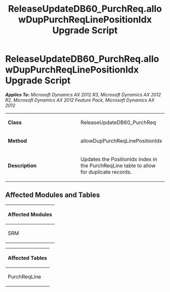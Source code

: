 ﻿---
title: ReleaseUpdateDB60_PurchReq.allowDupPurchReqLinePositionIdx Upgrade Script
TOCTitle: ReleaseUpdateDB60_PurchReq.allowDupPurchReqLinePositionIdx Upgrade Script
ms:assetid: a9fffddf-830c-f870-9d95-23c4f1078f35
ms:mtpsurl: https://msdn.microsoft.com/en-us/library/JJ686443(v=AX.60)
ms:contentKeyID: 49710399
ms.date: 05/18/2015
mtps_version: v=AX.60
---

# ReleaseUpdateDB60\_PurchReq.allowDupPurchReqLinePositionIdx Upgrade Script 


_**Applies To:** Microsoft Dynamics AX 2012 R3, Microsoft Dynamics AX 2012 R2, Microsoft Dynamics AX 2012 Feature Pack, Microsoft Dynamics AX 2012_

<table>
<colgroup>
<col style="width: 50%" />
<col style="width: 50%" />
</colgroup>
<tbody>
<tr class="odd">
<td><p><strong>Class</strong></p></td>
<td><p>ReleaseUpdateDB60_PurchReq</p></td>
</tr>
<tr class="even">
<td><p><strong>Method</strong></p></td>
<td><p>allowDupPurchReqLinePositionIdx</p></td>
</tr>
<tr class="odd">
<td><p><strong>Description</strong></p></td>
<td><p>Updates the PositionIdx index in the PurchReqLine table to allow for duplicate records.</p></td>
</tr>
</tbody>
</table>


## Affected Modules and Tables

<table>
<colgroup>
<col style="width: 100%" />
</colgroup>
<thead>
<tr class="header">
<th><p>Affected Modules</p></th>
</tr>
</thead>
<tbody>
<tr class="odd">
<td><p>SRM</p></td>
</tr>
</tbody>
</table>


<table>
<colgroup>
<col style="width: 100%" />
</colgroup>
<thead>
<tr class="header">
<th><p>Affected Tables</p></th>
</tr>
</thead>
<tbody>
<tr class="odd">
<td><p>PurchReqLine</p></td>
</tr>
</tbody>
</table>

  


